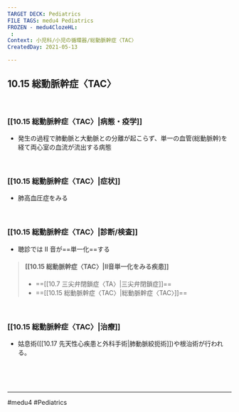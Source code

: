 ```yaml
---
TARGET DECK: Pediatrics
FILE TAGS: medu4 Pediatrics
FROZEN - medu4ClozeHL:
 : 
Context: 小児科/小児の循環器/総動脈幹症〈TAC〉
CreatedDay: 2021-05-13

---
```


## 10.15 総動脈幹症〈TAC〉

<br>

### [[10.15 総動脈幹症〈TAC〉|病態・疫学]]
* 発生の過程で肺動脈と大動脈との分離が起こらず、単一の血管(総動脈幹)を経て両心室の血流が流出する病態

<br>

### [[10.15 総動脈幹症〈TAC〉|症状]]
* 肺高血圧症をみる

<br>

### [[10.15 総動脈幹症〈TAC〉|診断/検査]]
* 聴診では II 音が==単一化==する
<!--ID: 1620898239043-->


>#### [[10.15 総動脈幹症〈TAC〉|Ⅱ音単一化をみる疾患]]
>* ==[[10.7 三尖弁閉鎖症〈TA〉|三尖弁閉鎖症]]==
>* ==[[10.15 総動脈幹症〈TAC〉|総動脈幹症〈TAC〉]]==
<!--ID: 1644912106214-->



<br>

### [[10.15 総動脈幹症〈TAC〉|治療]]
* 姑息術([[10.17 先天性心疾患と外科手術|肺動脈絞扼術]])や根治術が行われる。
 

<br><br><br>

---
#medu4 #Pediatrics
